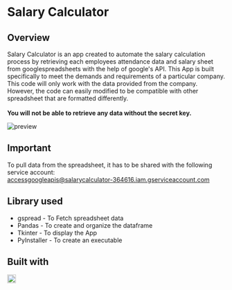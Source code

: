 # Salary Calculator

## Overview
Salary Calculator is an app created to automate the salary calculation process by retrieving each employees attendance data and 
salary sheet from googlespreadsheets with the help of google's API. This App is built specifically to meet the demands and requirements of 
a particular company. This code will only work with the data provided from the company. However, the code can easily modified to be 
compatible with other spreadsheet that are formatted differently.
<br/><br/>
**You will not be able to retrieve any data without the secret key.**

![preview](https://user-images.githubusercontent.com/22732115/194951710-cca57a0f-053f-4f0f-b7e5-177976399d47.png)

## Important
To pull data from the spreadsheet, it has to be shared with the following service account: <br/>
accessgoogleapis@salarycalculator-364616.iam.gserviceaccount.com

## Library used
  * gspread - To Fetch spreadsheet data  
  * Pandas - To create and organize the dataframe
  * Tkinter - To display the App
  * PyInstaller - To create an executable
  
## Built with           
<code><img height="20" src="https://cdn.jsdelivr.net/gh/devicons/devicon/icons/python/python-original.svg" /></code>

          
